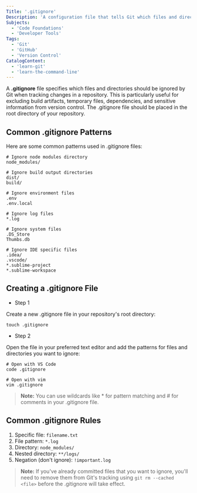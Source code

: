 ```yaml
---
Title: '.gitignore'
Description: 'A configuration file that tells Git which files and directories to ignore when tracking changes in a repository.'
Subjects:
  - 'Code Foundations'
  - 'Developer Tools'
Tags:
  - 'Git'
  - 'GitHub'
  - 'Version Control'
CatalogContent:
  - 'learn-git'
  - 'learn-the-command-line'
---
```


A **.gitignore** file specifies which files and directories should be ignored by Git when tracking changes in a repository. This is particularly useful for excluding build artifacts, temporary files, dependencies, and sensitive information from version control. The .gitignore file should be placed in the root directory of your repository.

## Common .gitignore Patterns

Here are some common patterns used in .gitignore files:

```shell
# Ignore node modules directory
node_modules/

# Ignore build output directories
dist/
build/

# Ignore environment files
.env
.env.local

# Ignore log files
*.log

# Ignore system files
.DS_Store
Thumbs.db

# Ignore IDE specific files
.idea/
.vscode/
*.sublime-project
*.sublime-workspace
```

## Creating a .gitignore File

- Step 1

Create a new .gitignore file in your repository's root directory:

```shell
touch .gitignore
```

- Step 2

Open the file in your preferred text editor and add the patterns for files and directories you want to ignore:

```shell
# Open with VS Code
code .gitignore

# Open with vim
vim .gitignore
```

> **Note:** You can use wildcards like \* for pattern matching and # for comments in your .gitignore file.

## Common .gitignore Rules

1. Specific file: `filename.txt`
2. File pattern: `*.log`
3. Directory: `node_modules/`
4. Nested directory: `**/logs/`
5. Negation (don't ignore): `!important.log`

> **Note:** If you've already committed files that you want to ignore, you'll need to remove them from Git's tracking using `git rm --cached <file>` before the .gitignore will take effect.

